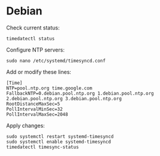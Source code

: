 # Debian
Check current status:
```
timedatectl status
```

Configure NTP servers:
```
sudo nano /etc/systemd/timesyncd.conf
```

Add or modify these lines:
```
[Time]
NTP=pool.ntp.org time.google.com
FallbackNTP=0.debian.pool.ntp.org 1.debian.pool.ntp.org 2.debian.pool.ntp.org 3.debian.pool.ntp.org
RootDistanceMaxSec=5
PollIntervalMinSec=32
PollIntervalMaxSec=2048
```

Apply changes:
```
sudo systemctl restart systemd-timesyncd
sudo systemctl enable systemd-timesyncd
timedatectl timesync-status
```
